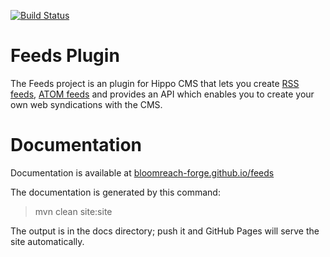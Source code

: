 [![Build Status](https://travis-ci.org/bloomreach-forge/feeds.svg?branch=develop)](https://travis-ci.org/bloomreach-forge/feeds)

# Feeds Plugin

The Feeds project is an plugin for Hippo CMS that lets you create [RSS feeds](http://cyber.law.harvard.edu/rss/rss.html), [ATOM 
feeds](http://www.atomenabled.org/developers/syndication/atom-format-spec.php) and provides an API which enables you to 
create your own web syndications with the CMS.   

# Documentation 

Documentation is available at [bloomreach-forge.github.io/feeds](https://bloomreach-forge.github.io/feeds)

The documentation is generated by this command:

 > mvn clean site:site
 
The output is in the docs directory; push it and GitHub Pages will serve the site automatically. 
